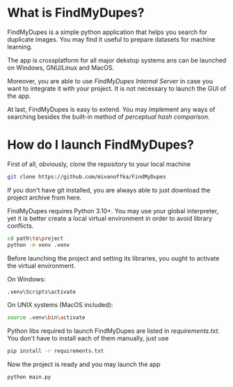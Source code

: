 # **What is FindMyDupes?**

FindMyDupes is a simple python application that helps you search for duplicate images. You may find it useful to prepare datasets for machine learning.

The app is crossplatform for all major dekstop systems ans can be launched on Windows, GNU/Linux and MacOS.

Moreover, you are able to use _FindMyDupes Internal Server_ in case you want to integrate it with your project. It is not necessary to launch the GUI of the app.

At last, FindMyDupes is easy to extend. You may implement any ways of searching besides the built-in method of _perceptual hash comparison._

# **How do I launch FindMyDupes?**

First of all, obviously, clone the repository to your local machine

```bash
git clone https://github.com/mivanoffka/FindMyDupes
```

If you don't have git installed, you are always able to just download the project archive from here.

FindMyDupes requires Python 3.10+. You may use your global interpreter, yet it is better create a local virtual environment in order to avoid library conflicts.

```bash
cd path\to\project
python -m venv .venv
```
Before launching the project and setting its libraries, you ought to activate the virtual environment.

On Windows:

```bash
.venv\Scripts\activate
```

On UNIX systems (MacOS included):

```bash
source .venv\bin\activate
```

Python libs required to launch FindMyDupes are listed in _requirements.txt_. You don't have to install each of them manually, just use

```bash
pip install -r requirements.txt
```

Now the project is ready and you may launch the app 

```bash
python main.py
```



























 
